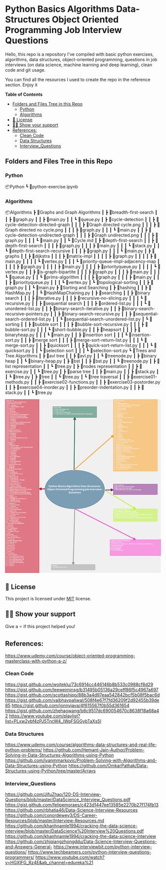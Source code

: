 # Python Basics Algorithms Data-Structures Object Oriented Programming Job Interview Questions

Hello, this repo is a repository I've compiled with basic python exercises, algorithms, data structures, object-oriented programming, questions in job interviews (on data science, machine learning and deep learning), clean code and git usage.  

You can find all the resources I used to create the repo in the reference section. Enjoy it

<!-- START doctoc generated TOC please keep comment here to allow auto update -->
<!-- DON'T EDIT THIS SECTION, INSTEAD RE-RUN doctoc TO UPDATE -->
**Table of Contents**

- [Folders and Files Tree in this Repo](#folders-and-files-tree-in-this-repo)
  - [Python](#python)
  - [Algorithms](#algorithms)
- [📝 License](#-license)
- [👨‍🚀 Show your support](#-show-your-support)
- [References:](#references)
  - [Clean Code](#clean-code)
  - [Data Structures](#data-structures)
  - [Interview_Questions](#interview_questions)

<!-- END doctoc generated TOC please keep comment here to allow auto update -->


## Folders and Files Tree in this Repo

### Python
📦Python
 ┗ 📜python-exercise.ipynb
 
### Algorithms
📦Algorithms
 ┣ 📂Graphs and Graph Algorithms
 ┃ ┣ 📂breadth-first-search
 ┃ ┃ ┣ 📜graph.py
 ┃ ┃ ┣ 📜main.py
 ┃ ┃ ┗ 📜queue.py
 ┃ ┣ 📂cycle-detection
 ┃ ┃ ┣ 📂cycle-detection-directed-graph
 ┃ ┃ ┃ ┣ 📜Graph directed cycle.png
 ┃ ┃ ┃ ┣ 📜Graph directed no cycle.png
 ┃ ┃ ┃ ┣ 📜graph.py
 ┃ ┃ ┃ ┗ 📜main.py
 ┃ ┃ ┣ 📂cycle-detection-undirected-graph
 ┃ ┃ ┃ ┣ 📜Graph undirected.png
 ┃ ┃ ┃ ┣ 📜graph.py
 ┃ ┃ ┃ ┗ 📜main.py
 ┃ ┃ ┗ 📜Cycle.md
 ┃ ┣ 📂depth-first-search
 ┃ ┃ ┣ 📂depth-first-search
 ┃ ┃ ┃ ┣ 📜graph.py
 ┃ ┃ ┃ ┣ 📜main.py
 ┃ ┃ ┃ ┗ 📜stack.py
 ┃ ┃ ┗ 📂depth-first-search-recursive
 ┃ ┃ ┃ ┣ 📜graph.py
 ┃ ┃ ┃ ┗ 📜main.py
 ┃ ┣ 📂graphs
 ┃ ┃ ┣ 📂dijkstra
 ┃ ┃ ┃ ┣ 📂matrix-impl
 ┃ ┃ ┃ ┃ ┣ 📜graph.py
 ┃ ┃ ┃ ┃ ┣ 📜main.py
 ┃ ┃ ┃ ┃ ┗ 📜vertex.py
 ┃ ┃ ┃ ┗ 📂priority-queue-impl-adjacency-map
 ┃ ┃ ┃ ┃ ┣ 📜graph.py
 ┃ ┃ ┃ ┃ ┣ 📜main.py
 ┃ ┃ ┃ ┃ ┣ 📜priorityqueue.py
 ┃ ┃ ┃ ┃ ┗ 📜vertex.py
 ┃ ┃ ┣ 📂is-graph-bipartite
 ┃ ┃ ┃ ┣ 📜graph.py
 ┃ ┃ ┃ ┣ 📜main.py
 ┃ ┃ ┃ ┗ 📜queue.py
 ┃ ┃ ┗ 📂prims-algorithm
 ┃ ┃ ┃ ┣ 📜graph.py
 ┃ ┃ ┃ ┣ 📜main.py
 ┃ ┃ ┃ ┣ 📜priorityqueue.py
 ┃ ┃ ┃ ┗ 📜vertex.py
 ┃ ┗ 📂topological-sorting
 ┃ ┃ ┣ 📜graph.py
 ┃ ┃ ┗ 📜main.py
 ┣ 📂Sorting and Searching
 ┃ ┣ 📂hashing
 ┃ ┃ ┣ 📜HashMap.py
 ┃ ┃ ┗ 📜HashMapChaining.py
 ┃ ┣ 📂searching
 ┃ ┃ ┣ 📂binary search
 ┃ ┃ ┃ ┣ 📜iterative.py
 ┃ ┃ ┃ ┣ 📜recursive-no-slicing.py
 ┃ ┃ ┃ ┗ 📜recursive.py
 ┃ ┃ ┣ 📂sequential search
 ┃ ┃ ┃ ┣ 📜ordered-list.py
 ┃ ┃ ┃ ┗ 📜unordered-list.py
 ┃ ┃ ┣ 📜binary-search-iterative.py
 ┃ ┃ ┣ 📜binary-search-recursive-pointers.py
 ┃ ┃ ┣ 📜binary-search-recursive.py
 ┃ ┃ ┣ 📜sequential-search-ordered-list.py
 ┃ ┃ ┗ 📜sequential-search-unordered-list.py
 ┃ ┗ 📂sorting
 ┃ ┃ ┣ 📂bubble sort
 ┃ ┃ ┃ ┣ 📜bubble-sort-recursive.py
 ┃ ┃ ┃ ┣ 📜bubble-sort.py
 ┃ ┃ ┃ ┗ 📜short-bubble.py
 ┃ ┃ ┣ 📂heapsort
 ┃ ┃ ┃ ┣ 📜binaryheap.py
 ┃ ┃ ┃ ┗ 📜main.py
 ┃ ┃ ┣ 📂insertion sort
 ┃ ┃ ┃ ┗ 📜insertion-sort.py
 ┃ ┃ ┣ 📂merge sort
 ┃ ┃ ┃ ┣ 📜merge-sort-return-list.py
 ┃ ┃ ┃ ┗ 📜merge-sort.py
 ┃ ┃ ┣ 📂quicksort
 ┃ ┃ ┃ ┣ 📜quick-sort-return-list.py
 ┃ ┃ ┃ ┗ 📜quicksort.py
 ┃ ┃ ┗ 📂selection sort
 ┃ ┃ ┃ ┗ 📜selection-sort.py
 ┗ 📂Trees and Tree Algorithms
 ┃ ┣ 📂avl tree
 ┃ ┃ ┣ 📜avl.py
 ┃ ┃ ┗ 📜treenode.py
 ┃ ┣ 📂binary heap
 ┃ ┃ ┗ 📜binary-heap.py
 ┃ ┣ 📂bst
 ┃ ┃ ┣ 📜bst.py
 ┃ ┃ ┗ 📜treenode.py
 ┃ ┣ 📂list representation
 ┃ ┃ ┗ 📜tree.py
 ┃ ┣ 📂nodes representation
 ┃ ┃ ┣ 📜exercise.py
 ┃ ┃ ┗ 📜tree.py
 ┃ ┣ 📂parse tree
 ┃ ┃ ┣ 📜main.py
 ┃ ┃ ┣ 📜stack.py
 ┃ ┃ ┗ 📜tree.py
 ┃ ┣ 📂tree
 ┃ ┃ ┗ 📜tree.py
 ┃ ┗ 📂tree traversal
 ┃ ┃ ┣ 📜exercise01-methods.py
 ┃ ┃ ┣ 📜exercise02-functions.py
 ┃ ┃ ┣ 📜exercise03-postorder.py
 ┃ ┃ ┣ 📜exercise04-inorder.py
 ┃ ┃ ┣ 📜preorder-indentation.py
 ┃ ┃ ┣ 📜stack.py
 ┃ ┃ ┗ 📜tree.py

![](.images/python_basic.png)

## 📝 License

This project is licensed under [MIT](https://opensource.org/licenses/MIT) license.

## 👨‍🚀 Show your support

Give a ⭐️ if this project helped you!

## References:
https://www.udemy.com/course/object-oriented-programming-masterclass-with-python-a-z/

### Clean Code
https://gist.github.com/wojteklu/73c6914cc446146b8b533c0988cf8d29
https://gist.github.com/leeweiminsg/b31495b05136a29ceff86f5c4967a697
https://gist.github.com/scottashipp/88b3a4d97eaa542842bcf5b08f5bac6d
https://gist.github.com/vaibhavpaliwal/508f4e67f7fd36209f2d92455b39de85
https://gist.github.com/jonnyjava/4f615567f0b55d361654
https://gist.github.com/zhehaowang/b6c9517dc690054670c8638f18a68a42
https://www.youtube.com/playlist?list=PLxw2ybf4zPJ5TncW4_IWqFSGGybTaXs5I

### Data Structures
https://www.udemy.com/course/algorithms-data-structures-and-real-life-python-problems/
https://github.com/Hemant-Jain-Author/Problem-Solving-in-Data-Structures-Algorithms-using-Python
https://github.com/ivanmmarkovic/Problem-Solving-with-Algorithms-and-Data-Structures-using-Python
https://github.com/OmkarPathak/Data-Structures-using-Python/tree/master/Arrays

### Interview_Questions
https://github.com/JifuZhao/120-DS-Interview-Questions/blob/master/DataScience_Interview_Questions.pdf
https://gist.github.com/felipemoraes/c423d1447ee13585e2270b27f174fb13
https://github.com/rbhatia46/Data-Science-Interview-Resources
https://github.com/conordewey3/DS-Career-Resources/blob/master/Interview-Resources.md
https://github.com/khanhnamle1994/cracking-the-data-science-interview/blob/master/DataScience%20Interview%20Questions.pdf
https://github.com/khanhnamle1994/cracking-the-data-science-interview
https://github.com/zhiqiangzhongddu/Data-Science-Interview-Questions-and-Answers-General-
https://www.interviewbit.com/python-interview-questions/
https://www.techbeamers.com/python-interview-questions-programmers/
https://www.youtube.com/watch?v=HGXlFG_Rz4E&ab_channel=edureka%21
